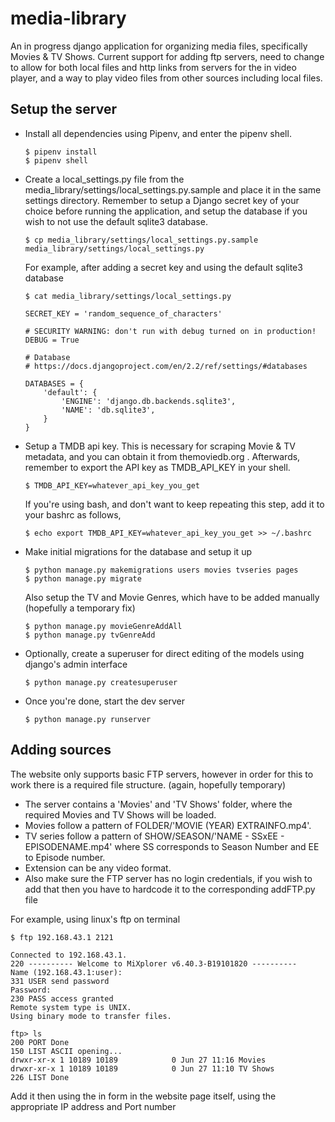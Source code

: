 # media-library

An in progress django application for organizing media files, specifically Movies & TV Shows.
Current support for adding ftp servers, need to change to allow for both local files and http links from servers for the in video player, and a way to play video files from other sources including local files.

## Setup the server

- Install all dependencies using Pipenv, and enter the pipenv shell.
    ```
    $ pipenv install
    $ pipenv shell
    ```
- Create a local_settings.py file from the media_library/settings/local_settings.py.sample and place it in the same settings directory. Remember to setup a Django secret key of your choice before running the application, and setup the database if you wish to not use the default sqlite3 database.
    ```
    $ cp media_library/settings/local_settings.py.sample media_library/settings/local_settings.py
    ```
    For example, after adding a secret key and using the default sqlite3 database
    ```
    $ cat media_library/settings/local_settings.py

    SECRET_KEY = 'random_sequence_of_characters'

    # SECURITY WARNING: don't run with debug turned on in production!
    DEBUG = True

    # Database
    # https://docs.djangoproject.com/en/2.2/ref/settings/#databases

    DATABASES = {
        'default': {
            'ENGINE': 'django.db.backends.sqlite3',
            'NAME': 'db.sqlite3',
        }
    }
    ```
- Setup a TMDB api key. This is necessary for scraping Movie & TV metadata, and you can obtain it from themoviedb.org . Afterwards, remember to export the API key as TMDB_API_KEY in your shell.
    ```
    $ TMDB_API_KEY=whatever_api_key_you_get
    ```
    If you're using bash, and don't want to keep repeating this step, add it to your bashrc as follows,
    ```
    $ echo export TMDB_API_KEY=whatever_api_key_you_get >> ~/.bashrc
    ```
- Make initial migrations for the database and setup it up
    ```
    $ python manage.py makemigrations users movies tvseries pages
    $ python manage.py migrate
    ```
    Also setup the TV and Movie Genres, which have to be added manually (hopefully a temporary fix)
    ```
    $ python manage.py movieGenreAddAll
    $ python manage.py tvGenreAdd
    ```
- Optionally, create a superuser for direct editing of the models using django's admin interface
    ```
    $ python manage.py createsuperuser
    ```
- Once you're done, start the dev server
    ```
    $ python manage.py runserver
    ```

## Adding sources

The website only supports basic FTP servers, however in order for this to work there is a required file structure. (again, hopefully temporary)
- The server contains a 'Movies' and 'TV Shows' folder, where the required Movies and TV Shows will be loaded.
- Movies follow a pattern of FOLDER/'MOVIE (YEAR) EXTRAINFO.mp4'.
- TV series follow a pattern of SHOW/SEASON/'NAME - SSxEE - EPISODENAME.mp4' where SS corresponds to Season Number and EE to Episode number.
- Extension can be any video format.
- Also make sure the FTP server has no login credentials, if you wish to add that then you have to hardcode it to the corresponding addFTP.py file

For example, using linux's ftp on terminal
```
$ ftp 192.168.43.1 2121

Connected to 192.168.43.1.
220 ---------- Welcome to MiXplorer v6.40.3-B19101820 ----------
Name (192.168.43.1:user):
331 USER send password
Password:
230 PASS access granted
Remote system type is UNIX.
Using binary mode to transfer files.

ftp> ls
200 PORT Done
150 LIST ASCII opening...
drwxr-xr-x 1 10189 10189            0 Jun 27 11:16 Movies
drwxr-xr-x 1 10189 10189            0 Jun 27 11:10 TV Shows
226 LIST Done
```
Add it then using the in form in the website page itself, using the appropriate IP address and Port number